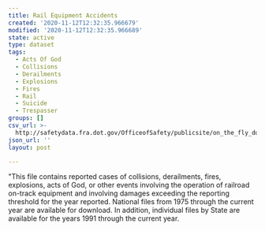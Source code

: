 ```yaml
---
title: Rail Equipment Accidents
created: '2020-11-12T12:32:35.966679'
modified: '2020-11-12T12:32:35.966689'
state: active
type: dataset
tags:
  - Acts Of God
  - Collisions
  - Derailments
  - Explosions
  - Fires
  - Rail
  - Suicide
  - Trespasser
groups: []
csv_url: >-
  http://safetydata.fra.dot.gov/OfficeofSafety/publicsite/on_the_fly_download.aspx
json_url: ''
layout: post

---
```

"This file contains reported cases of collisions, derailments, fires, explosions, acts of God, or other events involving the operation of railroad on-track equipment and involving damages exceeding the reporting threshold for the year reported. National files from 1975 through the current year are available for download. In addition, individual files by State are available for the years 1991 through the current year.
